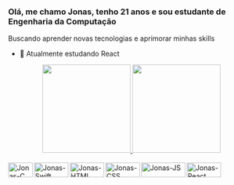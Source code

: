 ### Olá, me chamo Jonas, tenho 21 anos e sou estudante de Engenharia da Computação
Buscando aprender novas tecnologias e aprimorar minhas skills


- 🌱 Atualmente estudando React

<div align="center">
  <a href="https://github.com/jonasemc">
  <img height="180em" src="https://github-readme-stats.vercel.app/api?username=jonasemc&show_icons=true&theme=dracula&include_all_commits=true&count_private=true"/>
  <img height="180em" src="https://github-readme-stats.vercel.app/api/top-langs/?username=jonasemc&layout=compact&langs_count=7&theme=dracula"/>
</div>

<div style="display: inline_block"><br>
  <img align="left" alt="Jonas-C" height="30" width="50" src="https://img.shields.io/badge/C-00599C?style=for-the-badge&logo=c&logoColor=white">
  <img align="left" alt="Jonas-Swift" height="30" width="70" src="https://img.shields.io/badge/Swift-FA7343?style=for-the-badge&logo=swift&logoColor=white">
  <img align="left" alt="Jonas-HTML" height="30" width="70" src="https://img.shields.io/badge/HTML5-E34F26?style=for-the-badge&logo=html5&logoColor=white">
  <img align="left" alt="Jonas-CSS" height="30" width="70" src="https://img.shields.io/badge/CSS3-1572B6?style=for-the-badge&logo=css3&logoColor=white">
  <img align="left" alt="Jonas-JS" height="30" width="90" src="https://img.shields.io/badge/JavaScript-F7DF1E?style=for-the-badge&logo=javascript&logoColor=black">
  <img align="center" alt="Jonas-React" height="30" width="70" src="https://img.shields.io/badge/React-20232A?style=for-the-badge&logo=react&logoColor=61DAFB">
</div>
  

